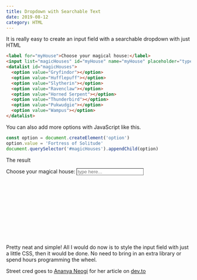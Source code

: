 ```yaml
---
title: Dropdown with Searchable Text
date: 2019-08-12
category: HTML
---
```


It is really easy to create an input field with a searchable dropdown with just HTML

```html
<label for="myHouse">Choose your magical house:</label>
<input list="magicHouses" id="myHouse" name="myHouse" placeholder="type here..." />
<datalist id="magicHouses">
  <option value="Gryfindor"></option>
  <option value="Hufflepuff"></option>
  <option value="Slytherin"></option>
  <option value="Ravenclaw"></option>
  <option value="Horned Serpent"></option>
  <option value="Thunderbird"></option>
  <option value="Pukwudgie"></option>
  <option value="Wampus"></option>
</datalist>
```

You can also add more options with JavaScript like this.

```js
const option = document.createElement('option')
option.value = 'Fortress of Solitude'
document.querySelector('#magicHouses').appendChild(option)
```

The result

<label for="myHouse">Choose your magical house:</label>
<input list="magicHouses" id="myHouse" name="myHouse" placeholder="type here..." />
<datalist id="magicHouses">
  <option value="Gryfindor"></option>
  <option value="Hufflepuff"></option>
  <option value="Slytherin"></option>
  <option value="Ravenclaw"></option>
  <option value="Horned Serpent"></option>
  <option value="Thunderbird"></option>
  <option value="Pukwudgie"></option>
  <option value="Wampus"></option>
  <option value="Fortress of Solitude"></option>
</datalist>

Pretty neat and simple! All I would do now is to style the input field with just a little CSS, then it would be done. No need to bring in an extra library or spend hours programming the wheel.

Street cred goes to [Ananya Neogi](https://twitter.com/_ananyaneogi) for her article on [dev.to](https://dev.to/ananyaneogi/html-can-do-that-c0n)

<style scoped>
input{
  border-width: 1px;
}
</style>
